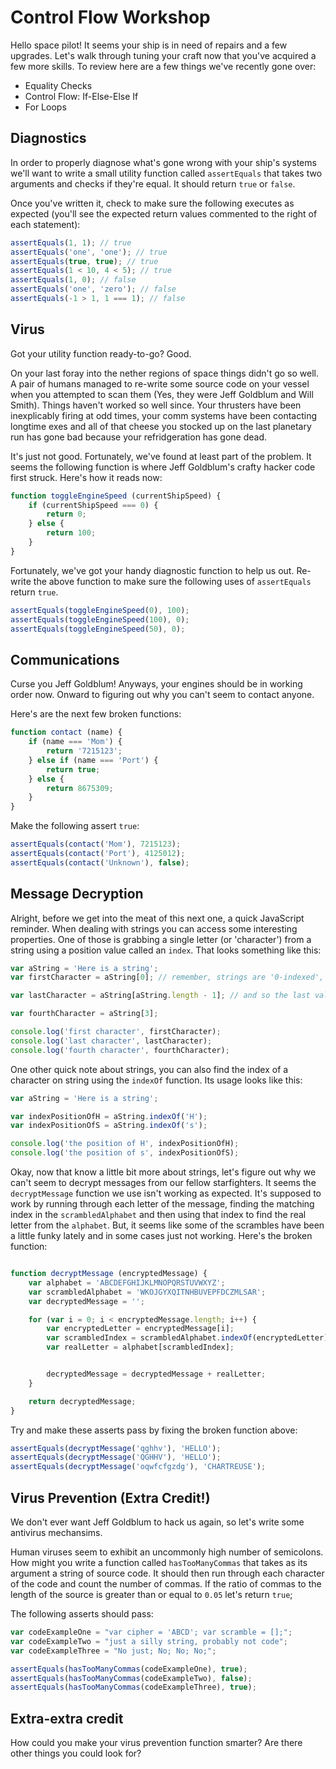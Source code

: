 # Control Flow Workshop

Hello space pilot! It seems your ship is in need of repairs and a few upgrades. Let's walk through tuning your craft now that you've acquired a few more skills. To review here are a few things we've recently gone over:

- Equality Checks
- Control Flow: If-Else-Else If
- For Loops

## Diagnostics

In order to properly diagnose what's gone wrong with your ship's systems we'll want to write a small utility function called `assertEquals` that takes two arguments and checks if they're equal. It should return `true` or `false`.

Once you've written it, check to make sure the following executes as expected (you'll see the expected return values commented to the right of each statement):

```js
assertEquals(1, 1); // true
assertEquals('one', 'one'); // true
assertEquals(true, true); // true
assertEquals(1 < 10, 4 < 5); // true
assertEquals(1, 0); // false
assertEquals('one', 'zero'); // false
assertEquals(-1 > 1, 1 === 1); // false
```

## Virus

Got your utility function ready-to-go? Good.

On your last foray into the nether regions of space things didn't go so well. A pair of humans managed to re-write some source code on your vessel when you attempted to scan them (Yes, they were Jeff Goldblum and Will Smith). Things haven't worked so well since. Your thrusters have been inexplicably firing at odd times, your comm systems have been contacting longtime exes and all of that cheese you stocked up on the last planetary run has gone bad because your refridgeration has gone dead.

It's just not good. Fortunately, we've found at least part of the problem. It seems the following function is where Jeff Goldblum's crafty hacker code first struck. Here's how it reads now:

```js
function toggleEngineSpeed (currentShipSpeed) {
    if (currentShipSpeed === 0) {
        return 0;
    } else {
        return 100;
    }
}
```

Fortunately, we've got your handy diagnostic function to help us out. Re-write the above function to make sure the following uses of `assertEquals` return `true`.

```js
assertEquals(toggleEngineSpeed(0), 100);
assertEquals(toggleEngineSpeed(100), 0);
assertEquals(toggleEngineSpeed(50), 0);
```

## Communications

Curse you Jeff Goldblum! Anyways, your engines should be in working order now. Onward to figuring out why you can't seem to contact anyone.

Here's are the next few broken functions:

```js
function contact (name) {
    if (name === 'Mom') {
        return '7215123';
    } else if (name === 'Port') {
        return true;
    } else {
        return 8675309;
    }
}
```

Make the following assert `true`:

```js
assertEquals(contact('Mom'), 7215123);
assertEquals(contact('Port'), 4125012);
assertEquals(contact('Unknown'), false);
```


## Message Decryption

Alright, before we get into the meat of this next one, a quick JavaScript reminder. When dealing with strings you can access some interesting properties. One of those is grabbing a single letter (or 'character') from a string using a position value called an `index`. That looks something like this:

```js
var aString = 'Here is a string';
var firstCharacter = aString[0]; // remember, strings are '0-indexed', meaning we start counting from 0

var lastCharacter = aString[aString.length - 1]; // and so the last value isn't the length, but the length minus 1.

var fourthCharacter = aString[3];

console.log('first character', firstCharacter);
console.log('last character', lastCharacter);
console.log('fourth character', fourthCharacter);
```

One other quick note about strings, you can also find the index of a character on string using the `indexOf` function. Its usage looks like this:

```js
var aString = 'Here is a string';

var indexPositionOfH = aString.indexOf('H');
var indexPositionOfS = aString.indexOf('s');

console.log('the position of H', indexPositionOfH);
console.log('the position of s', indexPositionOfS);
```

Okay, now that know a little bit more about strings, let's figure out why we can't seem to decrypt messages from our fellow starfighters. It seems the `decryptMessage` function we use isn't working as expected. It's supposed to work by running through each letter of the message, finding the matching index in the `scrambledAlphabet` and then using that index to find the real letter from the `alphabet`. But, it seems like some of the scrambles have been a little funky lately and in some cases just not working. Here's the broken function:


```js

function decryptMessage (encryptedMessage) {
    var alphabet = 'ABCDEFGHIJKLMNOPQRSTUVWXYZ';
    var scrambledAlphabet = 'WKOJGYXQITNHBUVEPFDCZMLSAR';
    var decryptedMessage = '';

    for (var i = 0; i < encryptedMessage.length; i++) {
        var encryptedLetter = encryptedMessage[i];
        var scrambledIndex = scrambledAlphabet.indexOf(encryptedLetter);
        var realLetter = alphabet[scrambledIndex];


        decryptedMessage = decryptedMessage + realLetter;
    }

    return decryptedMessage;
}

```

Try and make these asserts pass by fixing the broken function above:

```js
assertEquals(decryptMessage('qghhv'), 'HELLO');
assertEquals(decryptMessage('QGHHV'), 'HELLO');
assertEquals(decryptMessage('oqwfcfgzdg'), 'CHARTREUSE');
```

## Virus Prevention (Extra Credit!)

We don't ever want Jeff Goldblum to hack us again, so let's write some antivirus mechansims.

Human viruses seem to exhibit an uncommonly high number of semicolons. How might you write a function called `hasTooManyCommas` that takes as its argument a string of source code. It should then run through each character of the code and count the number of commas. If the ratio of commas to the length of the source is greater than or equal to `0.05` let's return `true`;

The following asserts should pass:

```js
var codeExampleOne = "var cipher = 'ABCD'; var scramble = [];";
var codeExampleTwo = "just a silly string, probably not code";
var codeExampleThree = "No just; No; No; No;";

assertEquals(hasTooManyCommas(codeExampleOne), true);
assertEquals(hasTooManyCommas(codeExampleTwo), false);
assertEquals(hasTooManyCommas(codeExampleThree), true);
```


## Extra-extra credit

How could you make your virus prevention function smarter? Are there other things you could look for?
